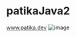 # patikaJava2
www.patika.dev
![image](https://user-images.githubusercontent.com/83014014/230584832-6929e5c5-2e0c-4f6b-82f9-44e46f5a1748.png)
